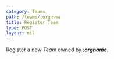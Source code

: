 ```yaml
---
category: Teams
path: /teams/:orgname
title: Register Team
type: POST
layout: nil
---
```


Register a new *Team* owned by ***:orgname***.